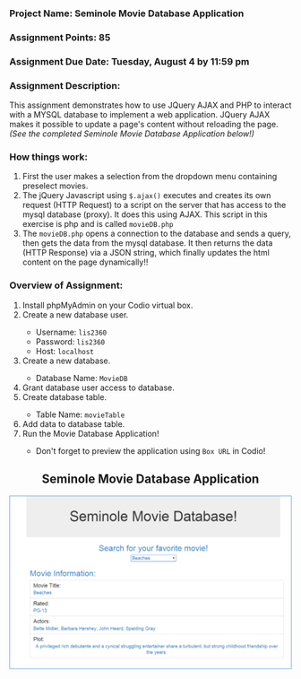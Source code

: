 <h3><b>Project Name:</b> Seminole Movie Database Application</h3>

<h3><b>Assignment Points: </b> 85</h3>

<h3><b>Assignment Due Date:</b>   Tuesday, August 4 by 11:59 pm </h3>

<h3><b>Assignment Description:</b></h3>

This assignment demonstrates how to use JQuery AJAX and PHP to interact with a MYSQL database to implement a web application.  JQuery AJAX makes it possible to update a page's content without reloading the page. <i>(See the completed Seminole Movie Database Application below!)</i>

<h3>How things work:</h3>
<ol>
<li>First the user makes a selection from the dropdown menu containing preselect movies.</li>
<li>The jQuery Javascript using  <code>$.ajax()</code> executes and creates its own request (HTTP Request) to a script on the server that has access to the mysql database (proxy).  It does this using AJAX.  This script in this exercise is php and is called <code>movieDB.php</code></li>
<li>The <code>movieDB.php</code> opens a connection to the database and sends a query, then gets the data from the mysql database.  It then returns the data (HTTP Response) via a JSON string, which finally updates the html content on the page dynamically!!</li>
</ol>

<h3>Overview of Assignment:</h3>
<ol>
<li>Install phpMyAdmin on your Codio virtual box.</li>
<li>Create a new database user.</li>
<ul>
<li>Username: <code>lis2360</code></li>
<li>Password: <code>lis2360</code></li>
<li>Host:     <code>localhost</code></li>
</ul>
<li>Create a new database.</li>
<ul>
<li>Database Name:  <code>MovieDB</code></li>
</ul>
<li>Grant database user access to database.</li>
<li>Create database table.</li>
<ul>
<li>Table Name:  <code>movieTable</code></li>
</ul>
<li>Add data to database table.</li>
<li>Run the Movie Database Application!</li>
<ul>
<li>Don't forget to preview the application using <code>Box URL</code> in Codio!</li>
</ul>
</ol>

<center>
<b><h2>Seminole Movie Database Application</h2></b>
<img src=".guides/img/movieDBApp.png" alt="Photo Gallery App" />
</center>